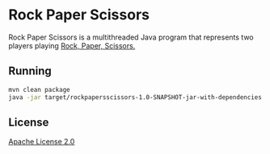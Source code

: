 # Rock Paper Scissors

Rock Paper Scissors is a multithreaded Java program that represents two players playing [Rock, Paper, Scissors.](https://en.wikipedia.org/wiki/Rock_paper_scissors/)

## Running

```bash
mvn clean package
java -jar target/rockpapersscissors-1.0-SNAPSHOT-jar-with-dependencies.jar
```

## License
[Apache License 2.0](https://github.com/alolaura/rockpaperscissors/blob/main/LICENSE)